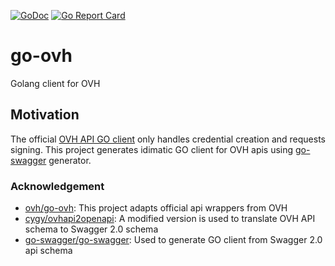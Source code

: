 [![GoDoc](https://godoc.org/github.com/appscode/go-ovh?status.svg)](http://godoc.org/github.com/appscode/go-ovh)
[![Go Report Card](https://goreportcard.com/badge/github.com/appscode/go-ovh)](https://goreportcard.com/report/github.com/appscode/go-ovh)

# go-ovh
Golang client for OVH

## Motivation
The official [OVH API GO client](https://github.com/ovh/go-ovh) only handles credential creation and requests signing. This project generates idimatic GO client for OVH apis using [go-swagger](https://github.com/go-swagger/go-swagger) generator.


### Acknowledgement
 - [ovh/go-ovh](https://github.com/ovh/go-ovh): This project adapts official api wrappers from OVH
 - [cygy/ovhapi2openapi](https://github.com/appscode/ovhapi2openapi): A modified version is used to translate OVH API schema to Swagger 2.0 schema
 - [go-swagger/go-swagger](https://github.com/go-swagger/go-swagger): Used to generate GO client from Swagger 2.0 api schema
